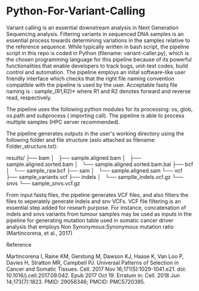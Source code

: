 # Python-For-Variant-Calling
Variant calling is an essential downstream analysis in Next Generation Sequencing analysis. Filtering variants in sequenced DNA samples is an essential process towards determining variations in the samples
relative to the reference sequence. While typically written in bash script, the pipeline script in this repo is coded in Python (filename: variant-caller.py), which is the chosen programming language for this pipeline because of its powerful functionalities that enable developers to track bugs, unit-test codes, build control and automation.
The pipeline employs an inital software-like user friendly interface which checks that the right file naming convention compatible with the pipeline is used by the user. Acceptable fastq file naming is : sample_(R1,R2)* where R1 and R2 denotes forward and reverse read, respectively.


The pipeline uses the following python modules for its processing: os, glob, os.path and subprocess ( importing call).
The pipeline is able to process multiple samples (HPC server recommended).

The pipeline generates outputs in the user's working directory using the following folder and file structure (aslo attached as filename: Folder_structure.txt):

results/
├── bam
│   ├── sample.aligned.bam
│   ├── sample.aligned.sorted.bam
│   └── sample.aligned.sorted.bam.bai
├── bcf
│   └── sample_raw.bcf
├── sam
│   └── sample.aligned.sam
└── vcf
    ├── sample_variants.vcf
    ├── indels
    │   └── samplle_indels.vcf.gz
    └── snvs
        └── sample_snvs.vcf.gz

From input fastq files, the pipeline generates VCF files, and also filters the files to seperately generate indels and snv VCFs. 
VCF file filtering is an essential step added for researh purpose. For instance, concatenation of indels and snvs variants from tumour samples may be used as inputs in the pipeline for generating mutation table used in somatic cancer driver analysis that employs Non Synonymous:Synonymous mutation ratio (Martincorena, et al., 2017)

Reference

Martincorena I, Raine KM, Gerstung M, Dawson KJ, Haase K, Van Loo P, Davies H, Stratton MR, Campbell PJ. Universal Patterns of Selection in Cancer and Somatic Tissues. Cell. 2017 Nov 16;171(5):1029-1041.e21. doi: 10.1016/j.cell.2017.09.042. Epub 2017 Oct 19. Erratum in: Cell. 2018 Jun 14;173(7):1823. PMID: 29056346; PMCID: PMC5720395.




